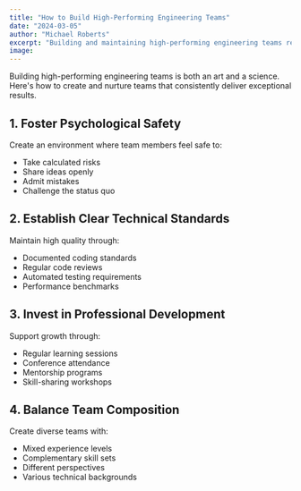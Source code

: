 ```yaml
---
title: "How to Build High-Performing Engineering Teams"
date: "2024-03-05"
author: "Michael Roberts"
excerpt: "Building and maintaining high-performing engineering teams requires more than just hiring talented developers. Learn the key strategies that successful tech companies use."
image: 
---
```


Building high-performing engineering teams is both an art and a science. Here's how to create and nurture teams that consistently deliver exceptional results.

## 1. Foster Psychological Safety

Create an environment where team members feel safe to:
- Take calculated risks
- Share ideas openly
- Admit mistakes
- Challenge the status quo

## 2. Establish Clear Technical Standards

Maintain high quality through:
- Documented coding standards
- Regular code reviews
- Automated testing requirements
- Performance benchmarks

## 3. Invest in Professional Development

Support growth through:
- Regular learning sessions
- Conference attendance
- Mentorship programs
- Skill-sharing workshops

## 4. Balance Team Composition

Create diverse teams with:
- Mixed experience levels
- Complementary skill sets
- Different perspectives
- Various technical backgrounds
